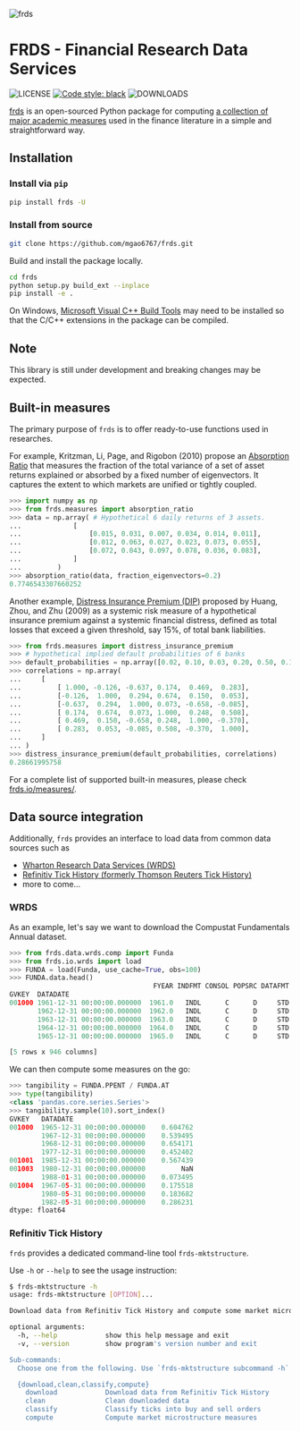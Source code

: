 ![frds](https://github.com/mgao6767/frds/raw/master/images/frds_logo.png)

# FRDS - Financial Research Data Services
![LICENSE](https://img.shields.io/github/license/mgao6767/frds?color=blue) [![Code style: black](https://img.shields.io/badge/code%20style-black-000000.svg)](https://github.com/psf/black) ![DOWNLOADS](https://img.shields.io/pypi/dm/frds?label=PyPI%20downloads)

[frds](https://github.com/mgao6767/frds/) is an open-sourced Python package for computing [a collection of major academic measures](https://frds.io/measures/) used in the finance literature in a simple and straightforward way.

## Installation

### Install via `pip`

```bash
pip install frds -U
```

### Install from source

``` bash
git clone https://github.com/mgao6767/frds.git
```

Build and install the package locally.

``` bash
cd frds
python setup.py build_ext --inplace
pip install -e .
```

On Windows, [Microsoft Visual C++ Build Tools](https://visualstudio.microsoft.com/downloads/#build-tools-for-visual-studio-2019) may need to be installed so that the C/C++ extensions in the package can be compiled. 

## Note

This library is still under development and breaking changes may be expected.

## Built-in measures

The primary purpose of `frds` is to offer ready-to-use functions used in researches.

For example, Kritzman, Li, Page, and Rigobon (2010) propose an [Absorption Ratio](https://frds.io/measures/absorption_ratio/) that measures the fraction of the total variance of a set of asset returns explained or absorbed by a fixed number of eigenvectors. It captures the extent to which markets are unified or tightly coupled.

``` python
>>> import numpy as np
>>> from frds.measures import absorption_ratio
>>> data = np.array( # Hypothetical 6 daily returns of 3 assets.
...             [
...                 [0.015, 0.031, 0.007, 0.034, 0.014, 0.011],
...                 [0.012, 0.063, 0.027, 0.023, 0.073, 0.055],
...                 [0.072, 0.043, 0.097, 0.078, 0.036, 0.083],
...             ]
...         )
>>> absorption_ratio(data, fraction_eigenvectors=0.2)
0.7746543307660252
```

Another example, [Distress Insurance Premium (DIP)](https://frds.io/measures/distress_insurance_premium/) proposed by Huang, Zhou, and Zhu (2009) as a systemic risk measure of a hypothetical insurance premium against a systemic financial distress, defined as total losses that exceed a given threshold, say 15%, of total bank liabilities.

``` python
>>> from frds.measures import distress_insurance_premium
>>> # hypothetical implied default probabilities of 6 banks
>>> default_probabilities = np.array([0.02, 0.10, 0.03, 0.20, 0.50, 0.15] 
>>> correlations = np.array(
...     [
...         [ 1.000, -0.126, -0.637, 0.174,  0.469,  0.283],
...         [-0.126,  1.000,  0.294, 0.674,  0.150,  0.053],
...         [-0.637,  0.294,  1.000, 0.073, -0.658, -0.085],
...         [ 0.174,  0.674,  0.073, 1.000,  0.248,  0.508],
...         [ 0.469,  0.150, -0.658, 0.248,  1.000, -0.370],
...         [ 0.283,  0.053, -0.085, 0.508, -0.370,  1.000],
...     ]
... )
>>> distress_insurance_premium(default_probabilities, correlations)       
0.28661995758
```

For a complete list of supported built-in measures, please check [frds.io/measures/](https://frds.io/measures/).

## Data source integration

Additionally, `frds` provides an interface to load data from common data sources such as

- [Wharton Research Data Services (WRDS)](https://wrds-web.wharton.upenn.edu/wrds/)
- [Refinitiv Tick History (formerly Thomson Reuters Tick History)](https://www.refinitiv.com/en/market-data/data-feeds/tick-history)
- more to come...

### WRDS

As an example, let's say we want to download the Compustat Fundamentals Annual dataset.

``` python
>>> from frds.data.wrds.comp import Funda
>>> from frds.io.wrds import load
>>> FUNDA = load(Funda, use_cache=True, obs=100)
>>> FUNDA.data.head()
                                    FYEAR INDFMT CONSOL POPSRC DATAFMT   TIC      CUSIP                   CONM  ... PRCL_F   ADJEX_F RANK    AU  AUOP  AUOPIC CEOSO CFOSO
GVKEY  DATADATE                                                                                                 ...
001000 1961-12-31 00:00:00.000000  1961.0   INDL      C      D     STD  AE.2  000032102  A & E PLASTIK PAK INC  ...    NaN  3.341831  NaN  None  None    None  None  None
       1962-12-31 00:00:00.000000  1962.0   INDL      C      D     STD  AE.2  000032102  A & E PLASTIK PAK INC  ...    NaN  3.341831  NaN  None  None    None  None  None
       1963-12-31 00:00:00.000000  1963.0   INDL      C      D     STD  AE.2  000032102  A & E PLASTIK PAK INC  ...    NaN  3.244497  NaN  None  None    None  None  None
       1964-12-31 00:00:00.000000  1964.0   INDL      C      D     STD  AE.2  000032102  A & E PLASTIK PAK INC  ...    NaN  3.089999  NaN  None  None    None  None  None
       1965-12-31 00:00:00.000000  1965.0   INDL      C      D     STD  AE.2  000032102  A & E PLASTIK PAK INC  ...    NaN  3.089999  NaN  None  None    None  None  None

[5 rows x 946 columns]
```

We can then compute some measures on the go:

``` python
>>> tangibility = FUNDA.PPENT / FUNDA.AT
>>> type(tangibility)
<class 'pandas.core.series.Series'>
>>> tangibility.sample(10).sort_index()
GVKEY   DATADATE
001000  1965-12-31 00:00:00.000000    0.604762
        1967-12-31 00:00:00.000000    0.539495
        1968-12-31 00:00:00.000000    0.654171
        1977-12-31 00:00:00.000000    0.452402
001001  1985-12-31 00:00:00.000000    0.567439
001003  1980-12-31 00:00:00.000000         NaN
        1988-01-31 00:00:00.000000    0.073495
001004  1967-05-31 00:00:00.000000    0.175518
        1980-05-31 00:00:00.000000    0.183682
        1982-05-31 00:00:00.000000    0.286231
dtype: float64
```

### Refinitiv Tick History

`frds` provides a dedicated command-line tool `frds-mktstructure`.

Use `-h` or `--help` to see the usage instruction:

``` bash title="frds-mktstructure can be used without programming"
$ frds-mktstructure -h
usage: frds-mktstructure [OPTION]...

Download data from Refinitiv Tick History and compute some market microstructure measures.

optional arguments:
  -h, --help            show this help message and exit
  -v, --version         show program's version number and exit

Sub-commands:
  Choose one from the following. Use `frds-mktstructure subcommand -h` to see help for each sub-command.

  {download,clean,classify,compute}
    download            Download data from Refinitiv Tick History
    clean               Clean downloaded data
    classify            Classify ticks into buy and sell orders
    compute             Compute market microstructure measures
```
